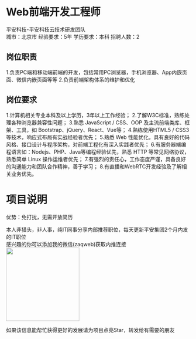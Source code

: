 # Web前端开发工程师
平安科技-平安科技云技术研发团队  
城市：北京市 经验要求：5年 学历要求：本科  招聘人数：2

## 岗位职责
1.负责PC端和移动端前端的开发，包括常用PC浏览器，手机浏览器、App内嵌页面、微信内嵌页面等等
 2.负责前端架构体系的维护和优化

## 岗位要求
1.计算机相关专业本科及以上学历，3年以上工作经验；
 2.了解W3C标准，熟练处理各种浏览器兼容性问题；
 3.熟悉 JavaScript / CSS、OOP 及主流前端类库、框架、工具，如 Bootstrap、jQuery、React、Vue等；
 4.熟练使用HTML5 / CSS3 等技术，响应式布局有实战经验者优先；
 5.熟悉 Web 性能优化，具有良好的代码风格、接口设计与程序架构，对前端工程化有深入实践者优先；
 6.有服务器端编程语言如：Nodejs、PHP、Java等编程经验优先，熟悉 HTTP 等常见网络协议，熟悉简单 Linux 操作运维者优先；
 7.有强烈的责任心，工作态度严谨，具备良好的沟通能力和团队合作精神，善于学习；
 8.有直播和WebRTC开发经验及了解相关业务优先。

# 项目说明

优势：免打扰，无需开放简历

本人非猎头，非人事，纯IT同事分享内部推荐职位，每天更新平安集团2个月内发的IT职位  
感兴趣的你可以添加我的微信(zaqweb)获取内推连接  
<img src="https://github.com/zaqweb/PA-IT-JOBS/blob/master/WechatICode.jpeg"  height="200" width="200">

如果该信息能帮忙获得更好的发展请为项目点亮Star，转发给有需要的朋友




